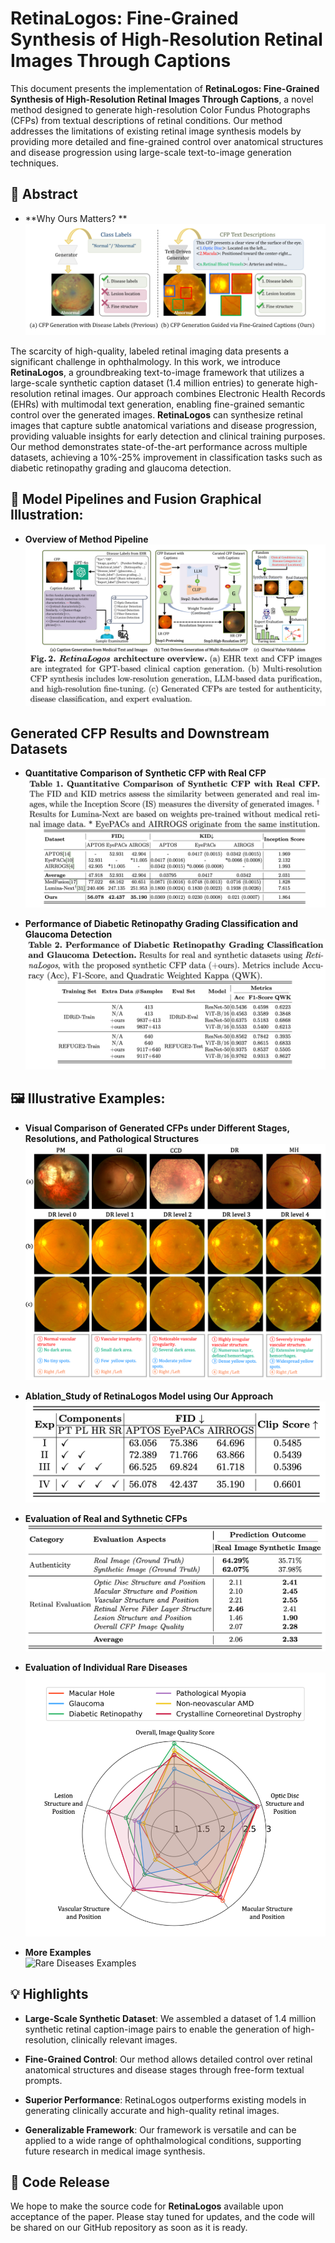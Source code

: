 # RetinaLogos: Fine-Grained Synthesis of High-Resolution Retinal Images Through Captions

This document presents the implementation of **RetinaLogos: Fine-Grained Synthesis of High-Resolution Retinal Images Through Captions**, a novel method designed to generate high-resolution Color Fundus Photographs (CFPs) from textual descriptions of retinal conditions. Our method addresses the limitations of existing retinal image synthesis models by providing more detailed and fine-grained control over anatomical structures and disease progression using large-scale text-to-image generation techniques.

## 🌟 Abstract

- **Why Ours Matters? **  
  ![Model Architecture](scr/teaser.png)

The scarcity of high-quality, labeled retinal imaging data presents a significant challenge in ophthalmology. In this work, we introduce **RetinaLogos**, a groundbreaking text-to-image framework that utilizes a large-scale synthetic caption dataset (1.4 million entries) to generate high-resolution retinal images. Our approach combines Electronic Health Records (EHRs) with multimodal text generation, enabling fine-grained semantic control over the generated images. **RetinaLogos** can synthesize retinal images that capture subtle anatomical variations and disease progression, providing valuable insights for early detection and clinical training purposes. Our method demonstrates state-of-the-art performance across multiple datasets, achieving a 10%-25% improvement in classification tasks such as diabetic retinopathy grading and glaucoma detection.

## 🚀 Model Pipelines and Fusion Graphical Illustration:

- **Overview of Method Pipeline**  
  ![Method Pipeline](scr/method.png)

## Generated CFP Results and Downstream Datasets

- **Quantitative Comparison of Synthetic CFP with Real CFP**  
  ![Authenticity Test](scr/Quantitative.png)

- **Performance of Diabetic Retinopathy Grading Classification and Glaucoma Detection**  
  ![Classification Performance](scr/DRandGL.png)

## 🖼️ Illustrative Examples:
- **Visual Comparison of Generated CFPs under Different Stages, Resolutions, and Pathological Structures**  
  ![Visual Comparison](scr/visual_comparsion.png)
  
- **Ablation_Study of RetinaLogos Model using Our Approach**  
  ![Evaluation Scores](scr/Ablation_Study.png)

- **Evaluation of  Real and Sythnetic CFPs**  
  ![Disease Examples](scr/CFPs_Evaluation_Test.png)

- **Evaluation of Individual Rare Diseases**  
  ![Rare Diseases Examples](scr/Radar_Chart.png)

- **More Examples**  
  ![Rare Diseases Examples](scr/MoreExamples.png)

## 💡 Highlights

- **Large-Scale Synthetic Dataset**: We assembled a dataset of 1.4 million synthetic retinal caption-image pairs to enable the generation of high-resolution, clinically relevant images.
  
- **Fine-Grained Control**: Our method allows detailed control over retinal anatomical structures and disease stages through free-form textual prompts.
  
- **Superior Performance**: RetinaLogos outperforms existing models in generating clinically accurate and high-quality retinal images.
  
- **Generalizable Framework**: Our framework is versatile and can be applied to a wide range of ophthalmological conditions, supporting future research in medical image synthesis.

## 🚨 Code Release

We hope to make the source code for **RetinaLogos** available upon acceptance of the paper. Please stay tuned for updates, and the code will be shared on our GitHub repository as soon as it is ready.
